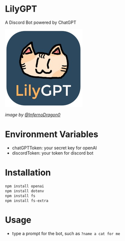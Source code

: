 # LilyGPT
A Discord Bot powered by ChatGPT

![image](LilyGPT.jpg)

*image by [@InfernoDragon0](https://github.com/infernodragon0)*

# Environment Variables
- chatGPTToken: your secret key for openAI
- discordToken: your token for discord bot

# Installation
```npm install discord.js
npm install openai
npm install dotenv
npm install fs
npm install fs-extra
```

# Usage
- type a prompt for the bot, such as ```?name a cat for me```
